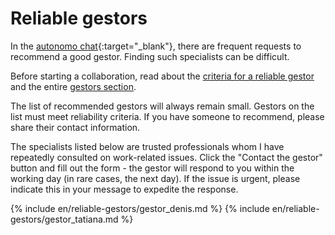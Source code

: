 # Reliable gestors

In the [autonomo chat](https://bit.ly/it-autonomos-spain-eng){:target="_blank"}, there are frequent requests to
recommend a good gestor. Finding such specialists can be difficult.

Before starting a collaboration, read about the [criteria for a reliable gestor](#criteria-for-a-reliable-gestor) and
the entire [gestors section](#gestor-1).

The list of recommended gestors will always remain small. Gestors on the list must meet reliability criteria. If you
have someone to recommend, please share their contact information.

The specialists listed below are trusted professionals whom I have repeatedly consulted on work-related issues. Click
the "Contact the gestor" button and fill out the form - the gestor will respond to you within the working day (in rare
cases, the next day). If the issue is urgent, please indicate this in your message to expedite the response.

{% include en/reliable-gestors/gestor_denis.md %}
{% include en/reliable-gestors/gestor_tatiana.md %}
